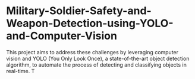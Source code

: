 # Military-Soldier-Safety-and-Weapon-Detection-using-YOLO-and-Computer-Vision
This project aims to address these challenges by leveraging computer vision and YOLO (You Only Look Once), a state-of-the-art object detection algorithm, to automate the process of detecting and classifying objects in real-time. T
